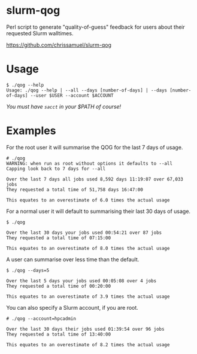 # slurm-qog
Perl script to generate "quality-of-guess" feedback for users about their requested Slurm walltimes.

https://github.com/chrissamuel/slurm-qog

# Usage

```
$ ./qog --help
Usage: ./qog --help | --all --days [number-of-days] | --days [number-of-days] --user $USER --account $ACCOUNT
```

*You must have `sacct` in your $PATH of course!*

# Examples

For the root user it will summarise the QOG for the last 7 days of usage.

```
# ./qog 
WARNING: when run as root without options it defaults to --all
Capping look back to 7 days for --all

Over the last 7 days all jobs used 8,592 days 11:19:07 over 67,033 jobs
They requested a total time of 51,758 days 16:47:00

This equates to an overestimate of 6.0 times the actual usage
```

For a normal user it will default to summarising their last 30 days of usage.

```
$ ./qog

Over the last 30 days your jobs used 00:54:21 over 87 jobs
They requested a total time of 07:15:00

This equates to an overestimate of 8.0 times the actual usage

```

A user can summarise over less time than the default.

```
$ ./qog --days=5

Over the last 5 days your jobs used 00:05:08 over 4 jobs
They requested a total time of 00:20:00

This equates to an overestimate of 3.9 times the actual usage

```

You can also specify a Slurm account, if you are root.

```
# ./qog --account=hpcadmin

Over the last 30 days their jobs used 01:39:54 over 96 jobs
They requested a total time of 13:40:00

This equates to an overestimate of 8.2 times the actual usage

```
